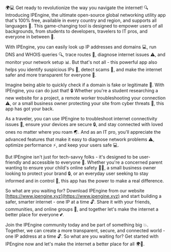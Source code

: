🌍💻 Get ready to revolutionize the way you navigate the internet! 🔍 Introducing IPEngine, the ultimate open-source global networking utility app that's 100% free, available in every country and region, and supports all languages 📡. This game-changing tool is designed to empower users of all backgrounds, from students to developers, travelers to IT pros, and everyone in between 🚀.

With IPEngine, you can easily look up IP addresses and domains 💻, run DNS and WHOIS queries 🔍, trace routes 📍, diagnose internet issues ⚠️, and monitor your network setup 📊. But that's not all - this powerful app also helps you identify suspicious IPs 👀, detect scams 🚫, and make the internet safer and more transparent for everyone 💪.

Imagine being able to quickly check if a domain is fake or legitimate 🤔. With IPEngine, you can do just that! 🔒 Whether you're a student researching a new website for a project, a remote worker troubleshooting your connection ⚠️, or a small business owner protecting your site from cyber threats 💸, this app has got your back.

As a traveler, you can use IPEngine to troubleshoot internet connectivity issues 📍, ensure your devices are secure 🔒, and stay connected with loved ones no matter where you roam 🌏. And as an IT pro, you'll appreciate the advanced features that make it easy to diagnose network problems ⚠️, optimize performance ⚡️, and keep your users safe 💻.

But IPEngine isn't just for tech-savvy folks - it's designed to be user-friendly and accessible to everyone 🌈. Whether you're a concerned parent wanting to ensure your child's online safety 👩‍👧, a small business owner looking to protect your brand 🔒, or an everyday user seeking to stay informed and in control 💪, this app has the power to make a real difference.

So what are you waiting for? Download IPEngine from our website [https://www.ipengine.xyz](https://www.ipengine.xyz) and start building a safer, smarter internet - one IP at a time 🔓. Share it with your friends, communities, and online groups 🤝, and together let's make the internet a better place for everyone 💕.

Join the IPEngine community today and be part of something big 💥. Together, we can create a more transparent, secure, and connected world - one IP address at a time 🔓. So what are you waiting for? Get started with IPEngine now and let's make the internet a better place for all 🌍💖.